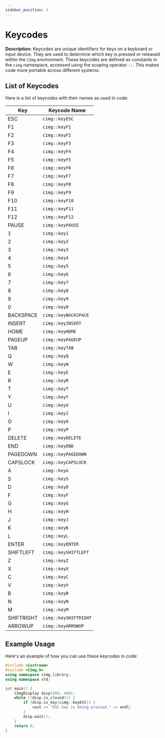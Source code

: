 ```yaml
---
sidebar_position: 3
---
```


# Keycodes

**Description:**
Keycodes are unique identifiers for keys on a keyboard or input device. They are used to determine which key is pressed or released within the `CImg` environment. These keycodes are defined as constants in the `cimg` namespace, accessed using the scoping operator `::`. This makes code more portable across different systems.

## List of Keycodes

Here is a list of keycodes with their names as used in code:

| Key        | Keycode Name         |
|------------|---------------------|
| ESC        | `cimg::keyESC`       |
| F1         | `cimg::keyF1`        |
| F2         | `cimg::keyF2`        |
| F3         | `cimg::keyF3`        |
| F4         | `cimg::keyF4`        |
| F5         | `cimg::keyF5`        |
| F6         | `cimg::keyF6`        |
| F7         | `cimg::keyF7`        |
| F8         | `cimg::keyF8`        |
| F9         | `cimg::keyF9`        |
| F10        | `cimg::keyF10`       |
| F11        | `cimg::keyF11`       |
| F12        | `cimg::keyF12`       |
| PAUSE      | `cimg::keyPAUSE`     |
| 1          | `cimg::key1`         |
| 2          | `cimg::key2`         |
| 3          | `cimg::key3`         |
| 4          | `cimg::key4`         |
| 5          | `cimg::key5`         |
| 6          | `cimg::key6`         |
| 7          | `cimg::key7`         |
| 8          | `cimg::key8`         |
| 9          | `cimg::key9`         |
| 0          | `cimg::key0`         |
| BACKSPACE  | `cimg::keyBACKSPACE` |
| INSERT     | `cimg::keyINSERT`    |
| HOME       | `cimg::keyHOME`      |
| PAGEUP     | `cimg::keyPAGEUP`    |
| TAB        | `cimg::keyTAB`       |
| Q          | `cimg::keyQ`         |
| W          | `cimg::keyW`         |
| E          | `cimg::keyE`         |
| R          | `cimg::keyR`         |
| T          | `cimg::keyT`         |
| Y          | `cimg::keyY`         |
| U          | `cimg::keyU`         |
| I          | `cimg::keyI`         |
| O          | `cimg::keyO`         |
| P          | `cimg::keyP`         |
| DELETE     | `cimg::keyDELETE`    |
| END        | `cimg::keyEND`       |
| PAGEDOWN   | `cimg::keyPAGEDOWN`  |
| CAPSLOCK   | `cimg::keyCAPSLOCK`  |
| A          | `cimg::keyA`         |
| S          | `cimg::keyS`         |
| D          | `cimg::keyD`         |
| F          | `cimg::keyF`         |
| G          | `cimg::keyG`         |
| H          | `cimg::keyH`         |
| J          | `cimg::keyJ`         |
| K          | `cimg::keyK`         |
| L          | `cimg::keyL`         |
| ENTER      | `cimg::keyENTER`     |
| SHIFTLEFT  | `cimg::keySHIFTLEFT` |
| Z          | `cimg::keyZ`         |
| X          | `cimg::keyX`         |
| C          | `cimg::keyC`         |
| V          | `cimg::keyV`         |
| B          | `cimg::keyB`         |
| N          | `cimg::keyN`         |
| M          | `cimg::keyM`         |
| SHIFTRIGHT | `cimg::keySHIFTRIGHT`|
| ARROWUP    | `cimg::keyARROWUP`   |

## Example Usage

Here's an example of how you can use these keycodes in code:

```cpp
#include <iostream>
#include <CImg.h>
using namespace cimg_library;
using namespace std;

int main() {
    CImgDisplay disp(400, 400);
    while (!disp.is_closed()) {
        if (disp.is_key(cimg::keyESC)) {
            cout << "ESC key is being pressed." << endl;
        }
        disp.wait();
    }
    return 0;
}
